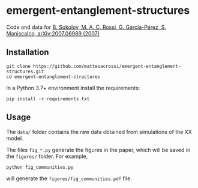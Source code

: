 # emergent-entanglement-structures
Code and data for [B. Sokolov, M. A. C. Rossi, G. García-Pérez, S. Maniscalco, arXiv:2007.06989 (2007)](https://arxiv.org/abs/2007.06989)

## Installation

    git clone https://github.com/matteoacrossi/emergent-entanglement-structures.git
    cd emergent-entanglement-structures

In a Python 3.7+ environment install the requirements:

    pip install -r requirements.txt

## Usage

The `data/` folder contains the raw data obtained from simulations of the XX model. 

The files `fig_*.py` generate the figures in the paper, which will be saved in the `figures/` folder. For example,

    python fig_communities.py

will generate the `figures/fig_communities.pdf` file.
